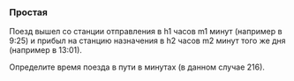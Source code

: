 ### Простая

Поезд вышел со станции отправления в h1 часов m1 минут (например в 9:25) и
прибыл на станцию назначения в h2 часов m2 минут того же дня (например в 13:01).

Определите время поезда в пути в минутах (в данном случае 216).